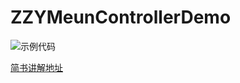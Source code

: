 # ZZYMeunControllerDemo


![示例代码](/Users/admin/Downloads/1926594-bc68d2343ad204be.gif)

[简书讲解地址](http://www.jianshu.com/p/71076f65835d)